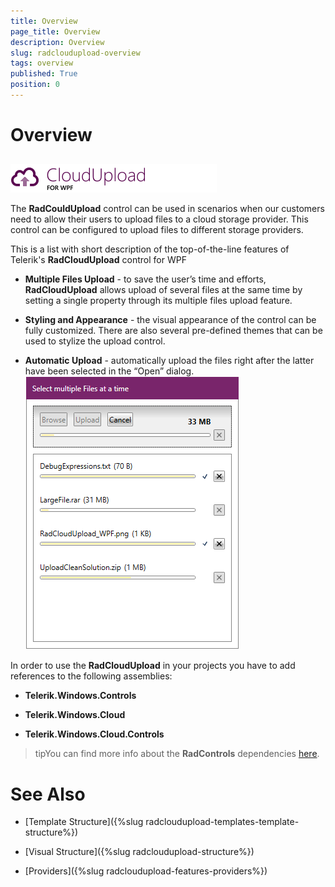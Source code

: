 ```yaml
---
title: Overview
page_title: Overview
description: Overview
slug: radcloudupload-overview
tags: overview
published: True
position: 0
---
```


# Overview





## 
![cloudupload overview](images/cloudupload_wpf_46_text.png)

The __RadCouldUpload__ control can be used in scenarios when our customers need to allow their users to upload files to a cloud storage provider. This control can be configured to upload files to different storage providers.
        

This is a list with short description of the top-of-the-line features of Telerik's __RadCloudUpload__ control for WPF
        

* __Multiple Files Upload__ - to save the user’s time and efforts, __RadCloudUpload__ allows upload of several files at the same time by setting a single property through its multiple files upload feature. 

* __Styling and Appearance__ - the visual appearance of the control can be fully customized. There are also several pre-defined themes that can be used to stylize the upload control.
            

* __Automatic Upload__ - automatically upload the files right after the latter have been selected in the “Open” dialog.
![cloudupload overview](images/cloudupload_overview.png)

In order to use the __RadCloudUpload__ in your projects you have to add references to the following assemblies:
        

* __Telerik.Windows.Controls__

* __Telerik.Windows.Cloud__

* __Telerik.Windows.Cloud.Controls__

>tipYou can find more info about the __RadControls__ dependencies [here](http://www.telerik.com/help/wpf/installation-installing-controls-dependencies-wpf.html).
          

# See Also

 * [Template Structure]({%slug radcloudupload-templates-template-structure%})

 * [Visual Structure]({%slug radcloudupload-structure%})

 * [Providers]({%slug radcloudupload-features-providers%})
